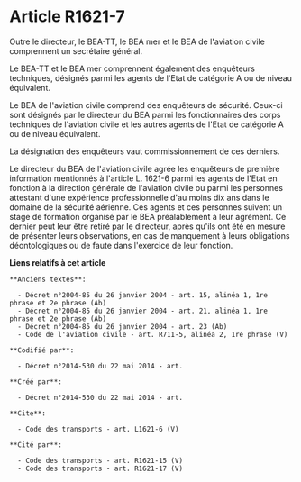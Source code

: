 # Article R1621-7

Outre le directeur, le BEA-TT, le BEA mer et le BEA de l'aviation civile comprennent un secrétaire général. 

Le BEA-TT et le BEA mer comprennent également des enquêteurs techniques, désignés parmi les agents de l'Etat de catégorie A
ou de niveau équivalent. 

Le BEA de l'aviation civile comprend des enquêteurs de sécurité. Ceux-ci sont désignés par le directeur du BEA parmi les
fonctionnaires des corps techniques de l'aviation civile et les autres agents de l'Etat de catégorie A ou de niveau
équivalent. 

La désignation des enquêteurs vaut commissionnement de ces derniers. 

Le directeur du BEA de l'aviation civile agrée les enquêteurs de première information mentionnés à l'article L. 1621-6 parmi
les agents de l'Etat en fonction à la direction générale de l'aviation civile ou parmi les personnes attestant d'une
expérience professionnelle d'au moins dix ans dans le domaine de la sécurité aérienne. Ces agents et ces personnes suivent un
stage de formation organisé par le BEA préalablement à leur agrément. Ce dernier peut leur être retiré par le directeur,
après qu'ils ont été en mesure de présenter leurs observations, en cas de manquement à leurs obligations déontologiques ou de
faute dans l'exercice de leur fonction.

**Liens relatifs à cet article**

	**Anciens textes**:

	  - Décret n°2004-85 du 26 janvier 2004 - art. 15, alinéa 1, 1re phrase et 2e phrase (Ab)
	  - Décret n°2004-85 du 26 janvier 2004 - art. 21, alinéa 1, 1re phrase et 2e phrase (Ab)
	  - Décret n°2004-85 du 26 janvier 2004 - art. 23 (Ab)
	  - Code de l'aviation civile - art. R711-5, alinéa 2, 1re phrase (V)

	**Codifié par**:

	  - Décret n°2014-530 du 22 mai 2014 - art.

	**Créé par**:

	  - Décret n°2014-530 du 22 mai 2014 - art.

	**Cite**:

	  - Code des transports - art. L1621-6 (V)

	**Cité par**:

	  - Code des transports - art. R1621-15 (V)
	  - Code des transports - art. R1621-17 (V)
